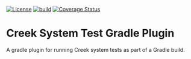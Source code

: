 [![License](https://img.shields.io/badge/License-Apache%202.0-blue.svg)](https://opensource.org/licenses/Apache-2.0)
[![build](https://github.com/creek-service/creek-system-test-gradle-plugin/actions/workflows/gradle.yml/badge.svg)](https://github.com/creek-service/creek-system-test-gradle-plugin/actions/workflows/gradle.yml)
[![Coverage Status](https://coveralls.io/repos/github/creek-service/creek-system-test-gradle-plugin/badge.svg?branch=main)](https://coveralls.io/github/creek-service/creek-system-test-gradle-plugin?branch=main)

# Creek System Test Gradle Plugin

A gradle plugin for running Creek system tests as part of a Gradle build.
